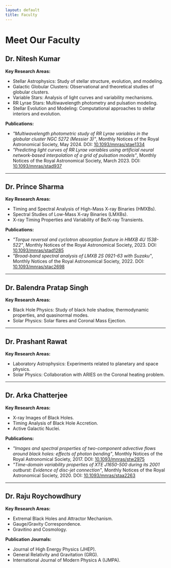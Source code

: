 ```yaml
---
layout: default
title: Faculty
---
```


# Meet Our Faculty

## Dr. Nitesh Kumar
**Key Research Areas:**
- Stellar Astrophysics: Study of stellar structure, evolution, and modeling.
- Galactic Globular Clusters: Observational and theoretical studies of globular clusters.
- Variable Stars: Analysis of light curves and variability mechanisms.
- RR Lyrae Stars: Multiwavelength photometry and pulsation modeling.
- Stellar Evolution and Modeling: Computational approaches to stellar interiors and evolution.

**Publications:**
- *"Multiwavelength photometric study of RR Lyrae variables in the globular cluster NGC 5272 (Messier 3)"*, Monthly Notices of the Royal Astronomical Society, May 2024. DOI: [10.1093/mnras/stae1334](https://doi.org/10.1093/mnras/stae1334)
- *"Predicting light curves of RR Lyrae variables using artificial neural network-based interpolation of a grid of pulsation models"*, Monthly Notices of the Royal Astronomical Society, March 2023. DOI: [10.1093/mnras/stad937](https://doi.org/10.1093/mnras/stad937)

---

## Dr. Prince Sharma
**Key Research Areas:**
- Timing and Spectral Analysis of High-Mass X-ray Binaries (HMXBs).
- Spectral Studies of Low-Mass X-ray Binaries (LMXBs).
- X-ray Timing Properties and Variability of Be/X-ray Transients.

**Publications:**
- *"Torque reversal and cyclotron absorption feature in HMXB 4U 1538-522"*, Monthly Notices of the Royal Astronomical Society, 2023. DOI: [10.1093/mnras/stad1285](https://doi.org/10.1093/mnras/stad1285)
- *"Broad-band spectral analysis of LMXB 2S 0921-63 with Suzaku"*, Monthly Notices of the Royal Astronomical Society, 2022. DOI: [10.1093/mnras/stac2698](https://doi.org/10.1093/mnras/stac2698)

---

## Dr. Balendra Pratap Singh
**Key Research Areas:**
- Black Hole Physics: Study of black hole shadow, thermodynamic properties, and quasinormal modes.
- Solar Physics: Solar flares and Coronal Mass Ejection.

---

## Dr. Prashant Rawat
**Key Research Areas:**
- Laboratory Astrophysics: Experiments related to planetary and space physics.
- Solar Physics: Collaboration with ARIES on the Coronal heating problem.

---

## Dr. Arka Chatterjee
**Key Research Areas:**
- X-ray Images of Black Holes.
- Timing Analysis of Black Hole Accretion.
- Active Galactic Nuclei.

**Publications:**
- *"Images and spectral properties of two-component advective flows around black holes: effects of photon bending"*, Monthly Notices of the Royal Astronomical Society, 2017. DOI: [10.1093/mnras/stw2975](https://doi.org/10.1093/mnras/stw2975)
- *"Time-domain variability properties of XTE J1650-500 during its 2001 outburst: Evidence of disc-jet connection"*, Monthly Notices of the Royal Astronomical Society, 2020. DOI: [10.1093/mnras/staa2263](https://doi.org/10.1093/mnras/staa2263)

---

## Dr. Raju Roychowdhury
**Key Research Areas:**
- Extremal Black Holes and Attractor Mechanism.
- Gauge/Gravity Correspondence.
- Gravitino and Cosmology.

**Publication Journals:**
- Journal of High Energy Physics (JHEP).
- General Relativity and Gravitation (GRG).
- International Journal of Modern Physics A (IJMPA).
